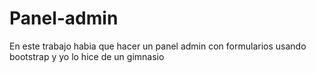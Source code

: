 # Panel-admin
En este trabajo habia que hacer un panel admin con formularios usando bootstrap y yo lo hice de un gimnasio
